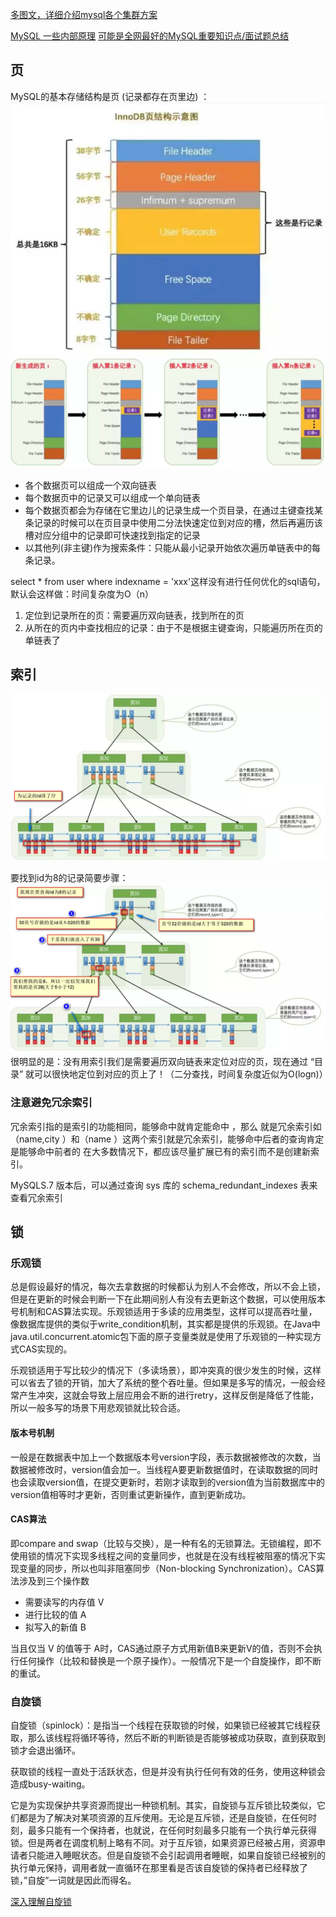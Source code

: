 
[多图文，详细介绍mysql各个集群方案](https://www.cnblogs.com/lgx211/p/12456859.html)

[MySQL 一些内部原理](https://www.cnblogs.com/keme/p/10243333.html)
[可能是全网最好的MySQL重要知识点/面试题总结](https://segmentfault.com/a/1190000019619667)
## 页
MySQL的基本存储结构是页 (记录都存在页里边) ：
![](../../img/mysql/mysql-page-1.webp)
![](../../img/mysql/mysql-record-1.jpg)

- 各个数据页可以组成一个双向链表
- 每个数据页中的记录又可以组成一个单向链表
- 每个数据页都会为存储在它里边儿的记录生成一个页目录，在通过主键查找某条记录的时候可以在页目录中使用二分法快速定位到对应的槽，然后再遍历该槽对应分组中的记录即可快速找到指定的记录
- 以其他列(非主键)作为搜索条件：只能从最小记录开始依次遍历单链表中的每条记录。


select * from user where indexname = 'xxx'这样没有进行任何优化的sql语句，默认会这样做：时间复杂度为O（n）

1. 定位到记录所在的页：需要遍历双向链表，找到所在的页
2. 从所在的页内中查找相应的记录：由于不是根据主键查询，只能遍历所在页的单链表了


## 索引
![](../../img/mysql/mysql-index-1.jpg)

要找到id为8的记录简要步骤：
![](../../img/mysql/mysql-index-2.jpg)
很明显的是：没有用索引我们是需要遍历双向链表来定位对应的页，现在通过 “目录” 就可以很快地定位到对应的页上了！（二分查找，时间复杂度近似为O(logn)）

### 注意避免冗余索引
冗余索引指的是索引的功能相同，能够命中就肯定能命中 ，那么 就是冗余索引如（name,city ）和（name ）这两个索引就是冗余索引，能够命中后者的查询肯定是能够命中前者的 在大多数情况下，都应该尽量扩展已有的索引而不是创建新索引。

MySQLS.7 版本后，可以通过查询 sys 库的 schema_redundant_indexes 表来查看冗余索引


## 锁



### 乐观锁
总是假设最好的情况，每次去拿数据的时候都认为别人不会修改，所以不会上锁，但是在更新的时候会判断一下在此期间别人有没有去更新这个数据，可以使用版本号机制和CAS算法实现。乐观锁适用于多读的应用类型，这样可以提高吞吐量，像数据库提供的类似于write_condition机制，其实都是提供的乐观锁。在Java中java.util.concurrent.atomic包下面的原子变量类就是使用了乐观锁的一种实现方式CAS实现的。

乐观锁适用于写比较少的情况下（多读场景），即冲突真的很少发生的时候，这样可以省去了锁的开销，加大了系统的整个吞吐量。但如果是多写的情况，一般会经常产生冲突，这就会导致上层应用会不断的进行retry，这样反倒是降低了性能，所以一般多写的场景下用悲观锁就比较合适。

#### 版本号机制

一般是在数据表中加上一个数据版本号version字段，表示数据被修改的次数，当数据被修改时，version值会加一。当线程A要更新数据值时，在读取数据的同时也会读取version值，在提交更新时，若刚才读取到的version值为当前数据库中的version值相等时才更新，否则重试更新操作，直到更新成功。

#### CAS算法

即compare and swap（比较与交换），是一种有名的无锁算法。无锁编程，即不使用锁的情况下实现多线程之间的变量同步，也就是在没有线程被阻塞的情况下实现变量的同步，所以也叫非阻塞同步（Non-blocking Synchronization）。CAS算法涉及到三个操作数

- 需要读写的内存值 V
- 进行比较的值 A
- 拟写入的新值 B

当且仅当 V 的值等于 A时，CAS通过原子方式用新值B来更新V的值，否则不会执行任何操作（比较和替换是一个原子操作）。一般情况下是一个自旋操作，即不断的重试。

### 自旋锁
自旋锁（spinlock）：是指当一个线程在获取锁的时候，如果锁已经被其它线程获取，那么该线程将循环等待，然后不断的判断锁是否能够被成功获取，直到获取到锁才会退出循环。

获取锁的线程一直处于活跃状态，但是并没有执行任何有效的任务，使用这种锁会造成busy-waiting。

它是为实现保护共享资源而提出一种锁机制。其实，自旋锁与互斥锁比较类似，它们都是为了解决对某项资源的互斥使用。无论是互斥锁，还是自旋锁，在任何时刻，最多只能有一个保持者，也就说，在任何时刻最多只能有一个执行单元获得锁。但是两者在调度机制上略有不同。对于互斥锁，如果资源已经被占用，资源申请者只能进入睡眠状态。但是自旋锁不会引起调用者睡眠，如果自旋锁已经被别的执行单元保持，调用者就一直循环在那里看是否该自旋锁的保持者已经释放了锁，”自旋”一词就是因此而得名。

[深入理解自旋锁](https://blog.csdn.net/qq_34337272/article/details/81252853)













